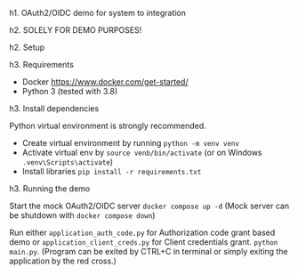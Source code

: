 h1. OAuth2/OIDC demo for system to integration

h2. SOLELY FOR DEMO PURPOSES!

h2. Setup

h3. Requirements

* Docker https://www.docker.com/get-started/
* Python 3 (tested with 3.8)

h3. Install dependencies

Python virtual environment is strongly recommended.

* Create virtual environment by running `python -m venv venv`
* Activate virtual env by `source venb/bin/activate` (or on Windows `.venv\Scripts\activate`)
* Install libraries `pip install -r requirements.txt`

h3. Running the demo

Start the mock OAuth2/OIDC server `docker compose up -d` (Mock server can be shutdown with `docker compose down`)

Run either `application_auth_code.py` for Authorization code grant based demo or `application_client_creds.py` for Client credentials grant. `python main.py`. (Program can be exited by CTRL+C in terminal or simply exiting the application by the red cross.)